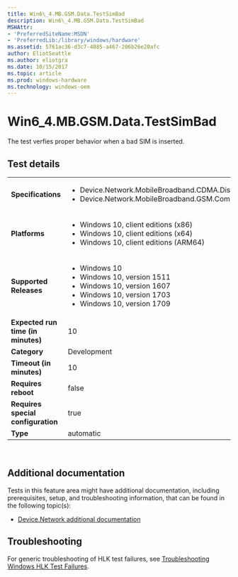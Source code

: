 ```yaml
---
title: Win6\_4.MB.GSM.Data.TestSimBad
description: Win6\_4.MB.GSM.Data.TestSimBad
MSHAttr:
- 'PreferredSiteName:MSDN'
- 'PreferredLib:/library/windows/hardware'
ms.assetid: 5761ac36-d3c7-4885-a467-206b26e20afc
author: EliotSeattle
ms.author: eliotgra
ms.date: 10/15/2017
ms.topic: article
ms.prod: windows-hardware
ms.technology: windows-oem
---
```


# <span id="p_hlk_test.2be175c8-69a0-45a8-ad8a-01efa2cb393c"></span>Win6\_4.MB.GSM.Data.TestSimBad


The test verfies proper behavior when a bad SIM is inserted.

## Test details
|||
|---|---|
| **Specifications**  | <ul><li>Device.Network.MobileBroadband.CDMA.Discretional</li><li>Device.Network.MobileBroadband.GSM.ComplyWithBaseReq</li></ul> |  
| **Platforms**   | <ul><li>Windows 10, client editions (x86)</li><li>Windows 10, client editions (x64)</li><li>Windows 10, client editions (ARM64)</li></ul> |
| **Supported Releases** | <ul><li>Windows 10</li><li>Windows 10, version 1511</li><li>Windows 10, version 1607</li><li>Windows 10, version 1703</li><li>Windows 10, version 1709</li></ul> |
|**Expected run time (in minutes)**| 10 |
|**Category**| Development |
|**Timeout (in minutes)**| 10 |
|**Requires reboot**| false |
|**Requires special configuration**| true |
|**Type**| automatic |

 

## <span id="Additional_documentation"></span><span id="additional_documentation"></span><span id="ADDITIONAL_DOCUMENTATION"></span>Additional documentation


Tests in this feature area might have additional documentation, including prerequisites, setup, and troubleshooting information, that can be found in the following topic(s):

-   [Device.Network additional documentation](device-network-additional-documentation.md)

## <span id="Troubleshooting"></span><span id="troubleshooting"></span><span id="TROUBLESHOOTING"></span>Troubleshooting


For generic troubleshooting of HLK test failures, see [Troubleshooting Windows HLK Test Failures](..\user\troubleshooting-windows-hlk-test-failures.md).

 

 






